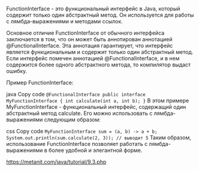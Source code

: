 FunctionInterface - это функциональный интерфейс в Java, который содержит только один абстрактный метод. Он используется для работы с лямбда-выражениями и методами ссылок.

Основное отличие FunctionInterface от обычного интерфейса заключается в том, что он может быть аннотирован аннотацией @FunctionalInterface. Эта аннотация гарантирует, что интерфейс является функциональным и содержит только один абстрактный метод. Если интерфейс помечен аннотацией @FunctionalInterface, и в нем содержится более одного абстрактного метода, то компилятор выдаст ошибку.

Пример FunctionInterface:

java
Copy code
`@FunctionalInterface
public interface MyFunctionInterface {
int calculate(int a, int b);
}`
В этом примере MyFunctionInterface - функциональный интерфейс, содержащий один абстрактный метод calculate. Его можно использовать с лямбда-выражениями следующим образом:

css
Copy code
`MyFunctionInterface sum = (a, b) -> a + b;
System.out.println(sum.calculate(2, 3)); // выводит 5`
Таким образом, использование FunctionInterface позволяет работать с лямбда-выражениями в более удобной и элегантной форме.

https://metanit.com/java/tutorial/9.3.php